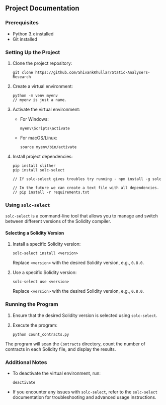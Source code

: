 ## Project Documentation

### Prerequisites
- Python 3.x installed
- Git installed

### Setting Up the Project

1. Clone the project repository:
   ```
   git clone https://github.com/ShivankKhullar/Static-Analysers-Research
   ```

2. Create a virtual environment:
   ```
   python -m venv myenv
   // myenv is just a name.
   ```

3. Activate the virtual environment:
   - For Windows:
     ```
     myenv\Scripts\activate
     ```
   - For macOS/Linux:
     ```
     source myenv/bin/activate
     ```

4. Install project dependencies:
   ```
   pip install slither
   pip install solc-select

   // If solc-select gives troubles try running - npm install -g solc

   // In the future we can create a text file with all dependencies.
   // pip install -r requirements.txt
   ```


### Using `solc-select`

`solc-select` is a command-line tool that allows you to manage and switch between different versions of the Solidity compiler.


#### Selecting a Solidity Version

1. Install a specific Solidity version:
   ```
   solc-select install <version>
   ```
   Replace `<version>` with the desired Solidity version, e.g., `0.8.0`.

2. Use a specific Solidity version:
   ```
   solc-select use <version>
   ```
   Replace `<version>` with the desired Solidity version, e.g., `0.8.0`.

### Running the Program

1. Ensure that the desired Solidity version is selected using `solc-select`.

2. Execute the program:
   ```
   python count_contracts.py
   ```

The program will scan the `Contracts` directory, count the number of contracts in each Solidity file, and display the results.

### Additional Notes

- To deactivate the virtual environment, run:
  ```
  deactivate
  ```

- If you encounter any issues with `solc-select`, refer to the `solc-select` documentation for troubleshooting and advanced usage instructions.
